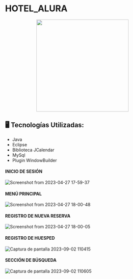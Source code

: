 # HOTEL_ALURA

<p align="center" >
     <img width="300" heigth="300" src="https://user-images.githubusercontent.com/91544872/189419040-c093db78-c970-4960-8aca-ffcc11f7ffaf.png">
</p>

## 🖥️ Tecnologías Utilizadas:

- Java
- Eclipse
- Biblioteca JCalendar
- MySql
- Plugin WindowBuilder </br>

#### INICIO DE SESIÓN
![Screenshot from 2023-04-27 17-59-37](https://user-images.githubusercontent.com/28877424/235014017-af2574ed-e9cd-42f0-be67-82fd71ad3ba3.png)
#### MENÚ PRINCIPAL
![Screenshot from 2023-04-27 18-00-48](https://user-images.githubusercontent.com/28877424/235014076-24995db6-63b2-4bf6-be1a-fd4300b9c613.png)
#### REGISTRO DE NUEVA RESERVA
![Screenshot from 2023-04-27 18-00-05](https://user-images.githubusercontent.com/28877424/235014024-25804d78-f0d9-431d-8587-df7a7e560ebd.png)
#### REGISTRO DE HUESPED
![Captura de pantalla 2023-09-02 110415](https://github.com/MaroGon2003/HOTEL_ALURA/assets/134355278/465dadd4-9e95-467e-9b34-2f9f590a3fd8)
#### SECCIÓN DE BÚSQUEDA
![Captura de pantalla 2023-09-02 110605](https://github.com/MaroGon2003/HOTEL_ALURA/assets/134355278/7d5883f7-0c1c-46f4-90a3-dcd28ea1ac0e)

